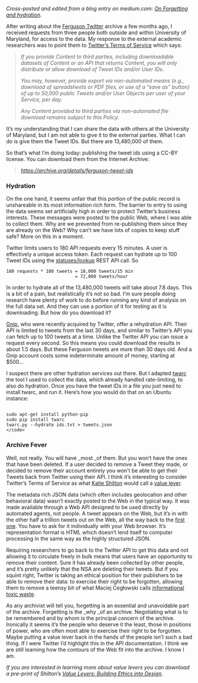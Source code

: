 _Cross-posted and edited from a blog entry on medium.com: _[_On Forgetting and hydration_](https://medium.com/on-archivy/on-forgetting-e01a2b95272)_._

After writing about the [Ferguson Twitter](http://inkdroid.org/journal/2014/08/30/a-ferguson-twitter-archive/) archive a few months ago, I received requests from three people both outside and within University of Maryland, for access to the data. My response to the external academic researchers was to point them to [Twitter’s Terms of Service](https://dev.twitter.com/overview/terms/policy#6._Be_a_Good_Partner_to_Twitter) which says:

> _If you provide Content to third parties, including downloadable datasets of Content or an API that returns Content, you will only distribute or allow download of Tweet IDs and/or User IDs._
>
> _You may, however, provide export via non-automated means (e.g., download of spreadsheets or PDF files, or use of a “save as” button) of up to 50,000 public Tweets and/or User Objects per user of your Service, per day._
>
> _Any Content provided to third parties via non-automated file download remains subject to this Policy._

It’s my understanding that I can share the data with others at the University of Maryland, but I am not able to give it to the external parties. What I can do is give them the Tweet IDs. But there are 13,480,000 of them.

So that’s what I’m doing today: publishing the tweet ids using a CC-BY license. You can download them from the Internet Archive:

> _<https://archive.org/details/ferguson-tweet-ids>_

### **Hydration**

On the one hand, it seems unfair that this portion of the public record is unshareable in its most information rich form. The barrier to entry to using the data seems set artificially high in order to protect Twitter’s business interests. These messages were posted to the public Web, where I was able to collect them. Why are we prevented from re-publishing them since they are already on the Web? Why can’t we have lots of copies to keep stuff safe? More on this in a moment.

Twitter limits users to 180 API requests every 15 minutes. A user is effectively a unique access token. Each request can hydrate up to 100 Tweet IDs using the [statuses/lookup](https://dev.twitter.com/rest/reference/get/statuses/lookup) REST API call. So

```
180 requests * 100 tweets = 18,000 tweets/15 min
                          = 72,000 tweets/hour
```

In order to hydrate all of the 13,480,000 tweets will take about 7.8 days. This is a bit of a pain, but realistically it’s not so bad. I’m sure people doing research have plenty of work to do before running any kind of analysis on the full data set. And they can use a portion of it for testing as it is downloading. But how do you download it?

[Gnip](http://gnip.com/), who were recently acquired by Twitter, offer a rehydration API. Their API is limited to tweets from the last 30 days, and similar to Twitter’s API you can fetch up to 100 tweets at a time. Unlike the Twitter API you can issue a request every second. So this means you could download the results in about 1.5 days. But these Ferguson tweets are more than 30 days old. And a Gnip account costs some indeterminate amount of money, starting at \$500…

I suspect there are other hydration services out there. But I adapted [twarc](http://github.com/edsu/twarc) the tool I used to collect the data, which already handled rate-limiting, to also do hydration. Once you have the tweet IDs in a file you just need to install twarc, and run it. Here’s how you would do that on an Ubuntu instance:

```

sudo apt-get install python-pip
sudo pip install twarc
twarc.py --hydrate ids.txt > tweets.json
</code>
```

### **Archive Fever**

Well, not really. You will have \_most \_of them. But you won’t have the ones that have been deleted. If a user decided to remove a Tweet they made, or decided to remove their account entirely you won’t be able to get their Tweets back from Twitter using their API. I think it’s interesting to consider Twitter’s Terms of Service as what [Katie Shilton](http://ischool.umd.edu/faculty-staff/katie-shilton) would call a [value lever](http://mith.umd.edu/dialogues/katie-shilton-finding-values-levers-building-ethics-into-emerging-technologies/).

The metadata rich JSON data (which often includes geolocation and other behavioral data) wasn’t exactly posted to the Web in the typical way. It was made available through a Web API designed to be used directly by automated agents, not people. A tweet appears on the Web, but it’s in with the other half a trillion tweets out on the Web, all the way back to the [first one](https://twitter.com/biz/status/21). You have to ask for it individually with your Web browser. It’s representation format is HTML which doesn’t lend itself to computer processing in the same way as the highly structured JSON.

Requiring researchers to go back to the Twitter API to get this data and not allowing it to circulate freely in bulk means that users have an opportunity to remove their content. Sure it has already been collected by other people, and it’s pretty unlikely that the NSA are deleting their tweets. But if you squint right, Twitter is taking an ethical position for their publishers to be able to remove their data: to exercise their right to be forgotten, allowing them to remove a teensy bit of what Maciej Cegłowski calls [informational toxic waste](http://idlewords.com/bt14.htm).

As any archivist will tell you, forgetting is an essential and unavoidable part of the archive. Forgetting is the \_why \_of an archive. Negotiating what is to be remembered and by whom is the principal concern of the archive. Ironically it seems it’s the people who deserve it the least, those in positions of power, who are often most able to exercise their right to be forgotten. Maybe putting a value lever back in the hands of the people isn’t such a bad thing. If I were Twitter I’d highlight this in the API documentation. I think we are still learning how the contours of the Web fit into the archive. I know I am.

_If you are interested in learning more about value levers you can download a pre-print of Shilton’s _[_Value Levers: Building Ethics into Design_](http://mith.umd.edu/wp-content/uploads/2014/11/ShiltonSTHVpreprint.pdf)_._